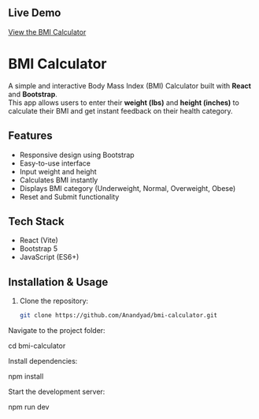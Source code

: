 ## Live Demo
[View the BMI Calculator](https://bmi-calculator.vercel.app)
# BMI Calculator

A simple and interactive Body Mass Index (BMI) Calculator built with **React** and **Bootstrap**.  
This app allows users to enter their **weight (lbs)** and **height (inches)** to calculate their BMI and get instant feedback on their health category.

## Features

- Responsive design using Bootstrap
- Easy-to-use interface
- Input weight and height
- Calculates BMI instantly
- Displays BMI category (Underweight, Normal, Overweight, Obese)
- Reset and Submit functionality

## Tech Stack

- React (Vite)
- Bootstrap 5
- JavaScript (ES6+)

## Installation & Usage

1. Clone the repository:
   ```bash
   git clone https://github.com/Anandyad/bmi-calculator.git
Navigate to the project folder:

cd bmi-calculator


Install dependencies:

npm install


Start the development server:

npm run dev
